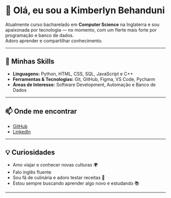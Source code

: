 # 👋 Olá, eu sou a Kimberlyn Behanduni

Atualmente curso bacharelado em **Computer Science** na Inglaterra e sou apaixonada por tecnologia — no momento, com um flerte mais forte por programação e banco de dados.  
Adoro aprender e compartilhar conhecimento.

---

## 🚀 Minhas Skills
- **Linguagens:** Python, HTML, CSS, SQL, JavaScript e C++ 
- **Ferramentas & Tecnologias:** Git, GitHub, Figma, VS Code, Pycharm
- **Áreas de Interesse:** Software Development, Automação e Banco de Dados

---

## 📫 Onde me encontrar
- [GitHub](https://github.com/kimbehanduni)  
- [LinkedIn](https://www.linkedin.com/in/kbehanduni/)  

---

## 💡 Curiosidades
- Amo viajar e conhecer novas culturas 🌍  
- Falo inglês fluente  
- Sou fã de culinária e adoro testar receitas 🍳  
- Estou sempre buscando aprender algo novo e estudando 📚  

---
